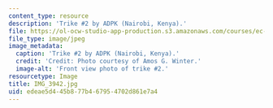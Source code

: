 ```yaml
---
content_type: resource
description: 'Trike #2 by ADPK (Nairobi, Kenya).'
file: https://ol-ocw-studio-app-production.s3.amazonaws.com/courses/ec-721-wheelchair-design-in-developing-countries-spring-2009/edeae5d445b877b467954702d861e7a4_IMG_3942.jpg
file_type: image/jpeg
image_metadata:
  caption: 'Trike #2 by ADPK (Nairobi, Kenya).'
  credit: 'Credit: Photo courtesy of Amos G. Winter.'
  image-alt: 'Front view photo of trike #2.'
resourcetype: Image
title: IMG_3942.jpg
uid: edeae5d4-45b8-77b4-6795-4702d861e7a4
---
```

